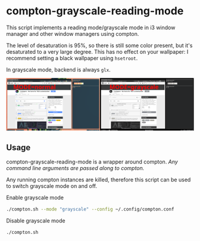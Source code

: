 # compton-grayscale-reading-mode

This script implements a reading mode/grayscale mode in i3 window manager and other window managers using compton.

The level of desaturation is 95%, so there is still some color present, but it's desaturated to a very large degree.
This has no effect on your wallpaper: I recommend setting a black wallpaper using `hsetroot`.

In grayscale mode, backend is always `glx`.

![](res/asset/media/img/screenshot.png)

## Usage

compton-grayscale-reading-mode is a wrapper around compton. _Any command line arguments are passed along to compton._

Any running compton instances are killed, therefore this script can be used to switch grayscale mode on and off.

Enable grayscale mode

```sh
./compton.sh --mode "grayscale" --config ~/.config/compton.conf
```

Disable grayscale mode

```sh
./compton.sh
```
